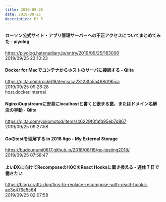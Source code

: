 ```yaml
---
title: 2019-09-25
date: 2019-09-25
description: B! 5
---
```


#### ローソン公式サイト・アプリ管理サーバーへの不正アクセスについてまとめてみた - piyolog
https://piyolog.hatenadiary.jp/entry/2019/09/25/183000<br>
2019/09/25 23:10:23<br>


#### Docker for Macでコンテナからホストのサーバに接続する - Qiita
https://qiita.com/rock619/items/ca23123fa5a498d195ca<br>
2019/09/25 09:28:28<br>
host.docker.internal


#### Nginxのupstreamに安易にlocalhostと書くと嵌まる罠、またはドメイン名解決の挙動 - Qiita
https://qiita.com/yokomotod/items/46229f0fafd95eb7d867<br>
2019/09/25 09:27:58<br>


#### Goのtestを理解する in 2018 #go - My External Storage
https://budougumi0617.github.io/2018/08/19/go-testing2018/<br>
2019/09/25 07:58:47<br>


#### よいDXに向けてRecomposeのHOCをReact Hooksに置き換える - 週休７日で働きたい
https://blog.craftz.dog/tips-to-replace-recompose-with-react-hooks-ae3e476e5c64<br>
2019/09/25 02:07:58<br>


